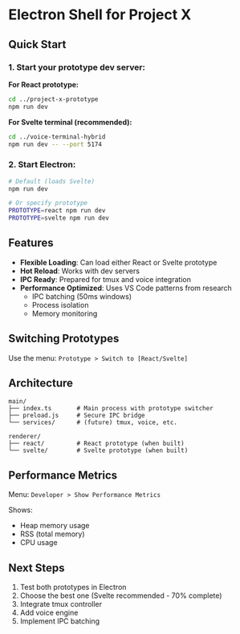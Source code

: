 # Electron Shell for Project X

## Quick Start

### 1. Start your prototype dev server:

**For React prototype:**
```bash
cd ../project-x-prototype
npm run dev
```

**For Svelte terminal (recommended):**
```bash
cd ../voice-terminal-hybrid
npm run dev -- --port 5174
```

### 2. Start Electron:

```bash
# Default (loads Svelte)
npm run dev

# Or specify prototype
PROTOTYPE=react npm run dev
PROTOTYPE=svelte npm run dev
```

## Features

- **Flexible Loading**: Can load either React or Svelte prototype
- **Hot Reload**: Works with dev servers
- **IPC Ready**: Prepared for tmux and voice integration
- **Performance Optimized**: Uses VS Code patterns from research
  - IPC batching (50ms windows)
  - Process isolation
  - Memory monitoring

## Switching Prototypes

Use the menu: `Prototype > Switch to [React/Svelte]`

## Architecture

```
main/
├── index.ts       # Main process with prototype switcher
├── preload.js     # Secure IPC bridge
└── services/      # (future) tmux, voice, etc.

renderer/
├── react/         # React prototype (when built)
└── svelte/        # Svelte prototype (when built)
```

## Performance Metrics

Menu: `Developer > Show Performance Metrics`

Shows:
- Heap memory usage
- RSS (total memory)
- CPU usage

## Next Steps

1. Test both prototypes in Electron
2. Choose the best one (Svelte recommended - 70% complete)
3. Integrate tmux controller
4. Add voice engine
5. Implement IPC batching